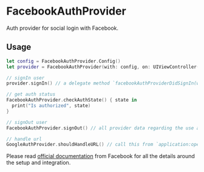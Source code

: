 # FacebookAuthProvider

Auth provider for social login with Facebook.

## Usage

```swift
let config = FacebookAuthProvider.Config()
let provider = FacebookAuthProvider(with: config, on: UIViewController(), delegate: self)

// signIn user
provider.signIn() // a delegate method `facebookAuthProviderDidSignIn(with:` or `facebookAuthProviderDidFail(with:` is called

// get auth status
FacebookAuthProvider.checkAuthState() { state in
  print("Is authorized", state)
}

// signOut user
FacebookAuthProvider.signOut() // all provider data regarding the use auth is cleared at this point

// handle url
GoogleAuthProvider.shouldHandleURL() // call this from `application:openURL:options:` in UIApplicationDelegate
```

Please read [official documentation](https://developers.facebook.com/docs/facebook-login/ios) from Facebook for all the details around the setup and integration.
